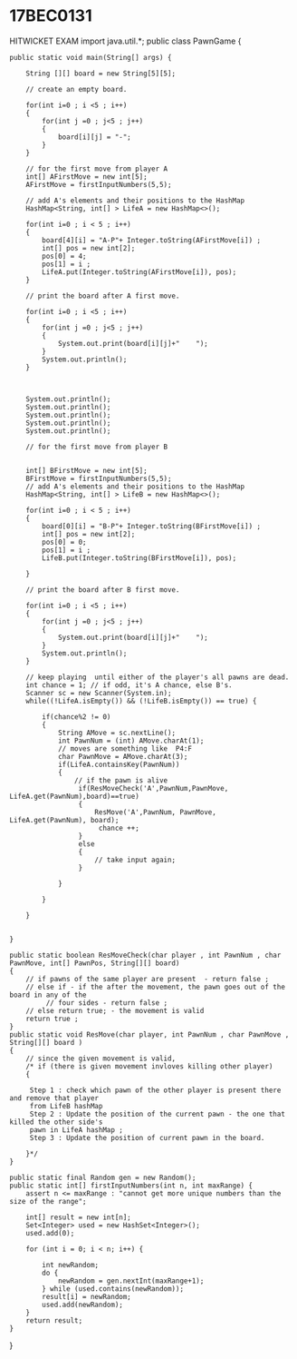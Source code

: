 # 17BEC0131
HITWICKET EXAM 
import java.util.*; 
public class PawnGame {

	public static void main(String[] args) {
		
		String [][] board = new String[5][5];
		
		// create an empty board. 
		
		for(int i=0 ; i <5 ; i++)
		{
			for(int j =0 ; j<5 ; j++)
			{
				board[i][j] = "-";
			}
		}
		
        // for the first move from player A
		int[] AFirstMove = new int[5]; 
		AFirstMove = firstInputNumbers(5,5);
				
		// add A's elements and their positions to the HashMap
		HashMap<String, int[] > LifeA = new HashMap<>(); 
		
		for(int i=0 ; i < 5 ; i++)
		{
			board[4][i] = "A-P"+ Integer.toString(AFirstMove[i]) ; 
			int[] pos = new int[2];
			pos[0] = 4; 
			pos[1] = i ;
			LifeA.put(Integer.toString(AFirstMove[i]), pos);
		}
		
		// print the board after A first move. 
		
		for(int i=0 ; i <5 ; i++)
		{
			for(int j =0 ; j<5 ; j++)
			{
				System.out.print(board[i][j]+"    ");
			}
			System.out.println();
		}
		
		
		
		System.out.println();
		System.out.println();
		System.out.println();
		System.out.println();
		System.out.println();
		
		// for the first move from player B
		
		
		int[] BFirstMove = new int[5]; 
		BFirstMove = firstInputNumbers(5,5);
		// add A's elements and their positions to the HashMap
		HashMap<String, int[] > LifeB = new HashMap<>(); 
		
		for(int i=0 ; i < 5 ; i++)
		{
			board[0][i] = "B-P"+ Integer.toString(BFirstMove[i]) ; 
			int[] pos = new int[2];
			pos[0] = 0; 
			pos[1] = i ;
			LifeB.put(Integer.toString(BFirstMove[i]), pos);
			
		}
		
		// print the board after B first move. 
		
		for(int i=0 ; i <5 ; i++)
		{
			for(int j =0 ; j<5 ; j++)
			{
				System.out.print(board[i][j]+"    ");
			}
			System.out.println();
		}
		
		// keep playing  until either of the player's all pawns are dead. 
		int chance = 1; // if odd, it's A chance, else B's. 
		Scanner sc = new Scanner(System.in);
		while((!LifeA.isEmpty()) && (!LifeB.isEmpty()) == true) {
			
			if(chance%2 != 0)
			{
				String AMove = sc.nextLine(); 
				int PawnNum = (int) AMove.charAt(1);
				// moves are something like  P4:F
				char PawnMove = AMove.charAt(3);
				if(LifeA.containsKey(PawnNum))
				{
					// if the pawn is alive 
					 if(ResMoveCheck('A',PawnNum,PawnMove, LifeA.get(PawnNum),board)==true)
					 {
						 ResMove('A',PawnNum, PawnMove, LifeA.get(PawnNum), board);
						  chance ++; 
					 }
					 else 
					 {
						 // take input again; 
					 }
					
				}
				
			}
			
		}
		

	}
	
	public static boolean ResMoveCheck(char player , int PawnNum , char PawnMove, int[] PawnPos, String[][] board)
	{
		// if pawns of the same player are present  - return false ; 
		// else if - if the after the movement, the pawn goes out of the board in any of the
		     // four sides - return false ; 
		// else return true; - the movement is valid 
		return true ; 
	}
	public static void ResMove(char player, int PawnNum , char PawnMove , String[][] board )
	{
		// since the given movement is valid, 
		/* if (there is given movement invloves killing other player)
		{
		
		 Step 1 : check which pawn of the other player is present there and remove that player 
		 from LifeB hashMap 
		 Step 2 : Update the position of the current pawn - the one that killed the other side's 
		 pawn in LifeA hashMap ; 
		 Step 3 : Update the position of current pawn in the board. 
			
		}*/
	}
	
	public static final Random gen = new Random();  
	public static int[] firstInputNumbers(int n, int maxRange) {  
	    assert n <= maxRange : "cannot get more unique numbers than the size of the range";  
	      
	    int[] result = new int[n];  
	    Set<Integer> used = new HashSet<Integer>();  
	    used.add(0);
	      
	    for (int i = 0; i < n; i++) {  
	          
	        int newRandom;  
	        do {  
	            newRandom = gen.nextInt(maxRange+1);  
	        } while (used.contains(newRandom));  
	        result[i] = newRandom;  
	        used.add(newRandom);  
	    }  
	    return result;  
	}  
	
	

}
